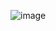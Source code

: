 ![image](https://github.com/Lalefal/Fullstack/assets/94318146/1614e9dd-8ee7-44d1-ad73-a5631c490fdc)

